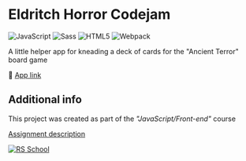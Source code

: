 # Eldritch Horror Codejam

![JavaScript](https://img.shields.io/badge/JavaScript-F7DF1E?style=flat&logo=javascript&logoColor=black)
![Sass](https://img.shields.io/badge/Sass-CC6699?style=flat&logo=sass&logoColor=white)
![HTML5](https://img.shields.io/badge/HTML5-E34F26?style=flat&logo=html5&logoColor=white)
![Webpack](https://img.shields.io/badge/Webpack-202C32?style=flat&logo=webpack&logoColor=blue)

A little helper app for kneading a deck of cards for the "Ancient Terror" board game

🚀 [App link](https://sashua-codejam-eldritch.netlify.app/)

## Additional info

This project was created as part of the _"JavaScript/Front-end"_ course

[Assignment description](https://github.com/Luffi2539/eldritch-codejam)

[![RS School](https://img.shields.io/badge/RS_School-JS/FE_2022Q2-F8E856?style=flat)](https://rs.school)
